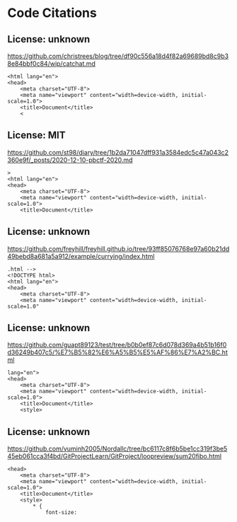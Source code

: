 # Code Citations

## License: unknown
https://github.com/christrees/blog/tree/df90c556a18d4f82a69689bd8c9b38e84bbf0c84/wip/catchat.md

```
<html lang="en">
<head>
    <meta charset="UTF-8">
    <meta name="viewport" content="width=device-width, initial-scale=1.0">
    <title>Document</title>
    <
```


## License: MIT
https://github.com/st98/diary/tree/1b2da71047dff931a3584edc5c47a043c2360e9f/_posts/2020-12-10-pbctf-2020.md

```
>
<html lang="en">
<head>
    <meta charset="UTF-8">
    <meta name="viewport" content="width=device-width, initial-scale=1.0">
    <title>Document</title>
```


## License: unknown
https://github.com/freyhill/freyhill.github.io/tree/93ff85076768e97a60b21dd49bebd8a681a5a912/example/currying/index.html

```
.html -->
<!DOCTYPE html>
<html lang="en">
<head>
    <meta charset="UTF-8">
    <meta name="viewport" content="width=device-width, initial-scale=1.0"
```


## License: unknown
https://github.com/guapt89123/test/tree/b0b0ef87c6d078d369a4b51b16f0d36249b407c5/%E7%B5%82%E6%A5%B5%E5%AF%86%E7%A2%BC.html

```
lang="en">
<head>
    <meta charset="UTF-8">
    <meta name="viewport" content="width=device-width, initial-scale=1.0">
    <title>Document</title>
    <style>
```


## License: unknown
https://github.com/vuminh2005/Nordallc/tree/bc6117c8f6b5be1cc319f3be545eb061cca3f4bd/GitProjectLearn/GitProject/loopreview/sum20fibo.html

```
<head>
    <meta charset="UTF-8">
    <meta name="viewport" content="width=device-width, initial-scale=1.0">
    <title>Document</title>
    <style>
        * {
            font-size:
```

